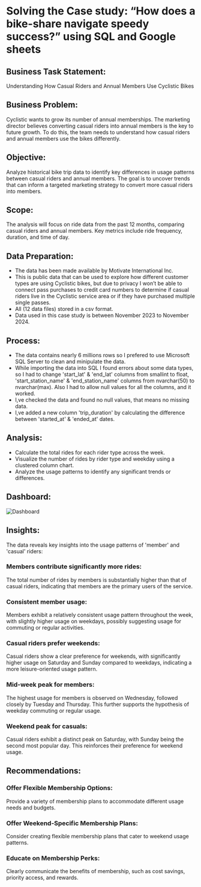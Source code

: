 # Solving the Case study: “How does a bike-share navigate speedy success?” using SQL and Google sheets
## Business Task Statement:
Understanding How Casual Riders and Annual Members Use Cyclistic Bikes
## Business Problem:  
Cyclistic wants to grow its number of annual memberships. The marketing director believes converting casual riders into annual members is the key to future growth. To do this, the team needs to understand how casual riders and annual members use the bikes differently.
## Objective:  
Analyze historical bike trip data to identify key differences in usage patterns between casual riders and annual members. The goal is to uncover trends that can inform a targeted marketing strategy to convert more casual riders into members.
## Scope:  
The analysis will focus on ride data from the past 12 months, comparing casual riders and annual members. Key metrics include ride frequency, duration,  and time of day.
## Data Preparation:
* The data has been made available by Motivate International Inc.
* This is public data that can be used to explore how different customer types are using Cyclistic bikes, but due to privacy I won’t be able to connect pass purchases to credit card numbers to determine if casual riders live in the Cyclistic service area or if they have purchased multiple single passes.
* All (12 data files) stored in a csv format.
* Data used in this case study is between November 2023 to November 2024.
## Process:
* The data contains nearly 6 millions rows so I prefered to use Microsoft SQL Server to clean and minipulate the data.
* While importing the data into SQL I found errors about some data types, so I had to change 'start_lat' & 'end_lat' columns from smallint to float, 'start_station_name' & 'end_station_name' columns from nvarchar(50) to nvarchar(max). Also I had to allow null values for all the columns, and it worked.
* I,ve checked the data and found no null values, that means no missing data.
* I,ve added a new column 'trip_duration' by calculating the difference between 'started_at' & 'ended_at' dates.
## Analysis:
* Calculate the total rides for each rider type across the week.
* Visualize the number of rides by rider type and weekday using a clustered column chart.
* Analyze the usage patterns to identify any significant trends or differences.
## Dashboard:
![Dashboard](https://github.com/user-attachments/assets/93335cd2-55dd-4e7a-9a6a-1d2f2bfc417d)
## Insights:
The data reveals key insights into the usage patterns of 'member' and 'casual' riders:
### Members contribute significantly more rides: 
The total number of rides by members is substantially higher than that of casual riders, indicating that members are the primary users of the service.
### Consistent member usage: 
Members exhibit a relatively consistent usage pattern throughout the week, with slightly higher usage on weekdays, possibly suggesting usage for commuting or regular activities.
### Casual riders prefer weekends:
Casual riders show a clear preference for weekends, with significantly higher usage on Saturday and Sunday compared to weekdays, indicating a more leisure-oriented usage pattern.
### Mid-week peak for members:
The highest usage for members is observed on Wednesday, followed closely by Tuesday and Thursday. This further supports the hypothesis of weekday commuting or regular usage.
### Weekend peak for casuals:
Casual riders exhibit a distinct peak on Saturday, with Sunday being the second most popular day. This reinforces their preference for weekend usage.
## Recommendations:
### Offer Flexible Membership Options:
Provide a variety of membership plans to accommodate different usage needs and budgets.
### Offer Weekend-Specific Membership Plans:
Consider creating flexible membership plans that cater to weekend usage patterns.
### Educate on Membership Perks:
Clearly communicate the benefits of membership, such as cost savings, priority access, and rewards.





  



